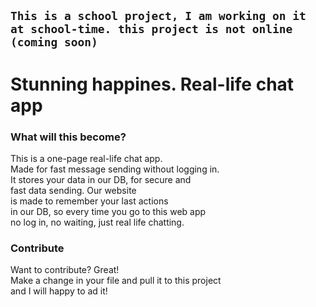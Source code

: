 ## `This is a school project, I am working on it at school-time. this project is not online (coming soon)`

# Stunning happines. Real-life chat app

### What will this become?
This is a one-page real-life chat app.<br/>
Made for fast message sending without logging in. <br/>
It stores your data in our DB, for secure and <br/>
fast data sending. Our website <br/>
is made to remember your last actions <br/>
in our DB, so every time you go to this web app<br/>
no log in, no waiting, just real life chatting.

### Contribute
Want to contribute? Great!<br/>
Make a change in your file and pull it to this project <br/>
and I will happy to ad it!
